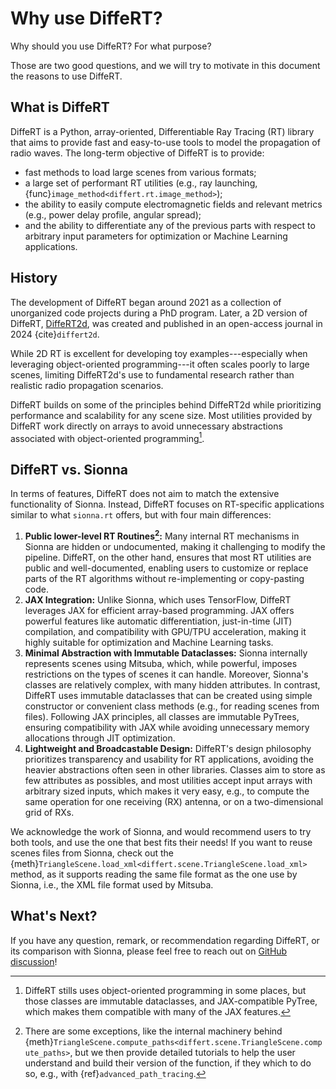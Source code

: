# Why use DiffeRT?

Why should you use DiffeRT? For what purpose?

Those are two good questions, and we will try to motivate in this document the reasons to use DiffeRT.

## What is DiffeRT

DiffeRT is a Python, array-oriented, Differentiable Ray Tracing (RT) library that aims to provide fast and easy-to-use tools to model the propagation of radio waves. The long-term objective of DiffeRT is to provide:

- fast methods to load large scenes from various formats;
- a large set of performant RT utilities (e.g., ray launching, {func}`image_method<differt.rt.image_method>`);
- the ability to easily compute electromagnetic fields and relevant metrics (e.g., power delay profile, angular spread);
- and the ability to differentiate any of the previous parts with respect to arbitrary input parameters for optimization or Machine Learning applications.

## History

The development of DiffeRT began around 2021 as a collection of unorganized code projects during a PhD program. Later, a 2D version of DiffeRT, [DiffeRT2d](https://github.com/jeertmans/DiffeRT2d), was created and published in an open-access journal in 2024 {cite}`differt2d`.

While 2D RT is excellent for developing toy examples---especially when leveraging object-oriented programming---it often scales poorly to large scenes, limiting DiffeRT2d's use to fundamental research rather than realistic radio propagation scenarios.

DiffeRT builds on some of the principles behind DiffeRT2d while prioritizing performance and scalability for any scene size. Most utilities provided by DiffeRT work directly on arrays to avoid unnecessary abstractions associated with object-oriented programming[^1].

[^1]: DiffeRT stills uses object-oriented programming in some places, but those classes are immutable dataclasses, and JAX-compatible PyTree, which makes them compatible with many of the JAX features.

## DiffeRT vs. Sionna

In terms of features, DiffeRT does not aim to match the extensive functionality of Sionna. Instead, DiffeRT focuses on RT-specific applications similar to what `sionna.rt` offers, but with four main differences:

1. **Public lower-level RT Routines[^2]:** Many internal RT mechanisms in Sionna are hidden or undocumented, making it challenging to modify the pipeline. DiffeRT, on the other hand, ensures that most RT utilities are public and well-documented, enabling users to customize or replace parts of the RT algorithms without re-implementing or copy-pasting code.
2. **JAX Integration:** Unlike Sionna, which uses TensorFlow, DiffeRT leverages JAX for efficient array-based programming. JAX offers powerful features like automatic differentiation, just-in-time (JIT) compilation, and compatibility with GPU/TPU acceleration, making it highly suitable for optimization and Machine Learning tasks.
3. **Minimal Abstraction with Immutable Dataclasses:** Sionna internally represents scenes using Mitsuba, which, while powerful, imposes restrictions on the types of scenes it can handle. Moreover, Sionna's classes are relatively complex, with many hidden attributes. In contrast, DiffeRT uses immutable dataclasses that can be created using simple constructor or convenient class methods (e.g., for reading scenes from files). Following JAX principles, all classes are immutable PyTrees, ensuring compatibility with JAX while avoiding unnecessary memory allocations through JIT optimization.
4. **Lightweight and Broadcastable Design:** DiffeRT's design philosophy prioritizes transparency and usability for RT applications, avoiding the heavier abstractions often seen in other libraries. Classes aim to store as few attributes as possibles, and most utilities accept input arrays with arbitrary sized inputs, which makes it very easy, e.g., to compute the same operation for one receiving (RX) antenna, or on a two-dimensional grid of RXs.

[^2]: There are some exceptions, like the internal machinery behind
  {meth}`TriangleScene.compute_paths<differt.scene.TriangleScene.compute_paths>`,
  but we then provide detailed tutorials to help the user understand and build their version of the function,
  if they which to do so, e.g., with {ref}`advanced_path_tracing`.

We acknowledge the work of Sionna, and would recommend users to try both tools, and use the one that best fits their needs! If you want to reuse scenes files from Sionna, check out the {meth}`TriangleScene.load_xml<differt.scene.TriangleScene.load_xml>` method, as it supports reading the same file format as the one use by Sionna, i.e., the XML file format used by Mitsuba.

## What's Next?

If you have any question, remark, or recommendation regarding DiffeRT, or its comparison with Sionna, please feel free to reach out on [GitHub discussion](https://github.com/jeertmans/DiffeRT/discussions)!
